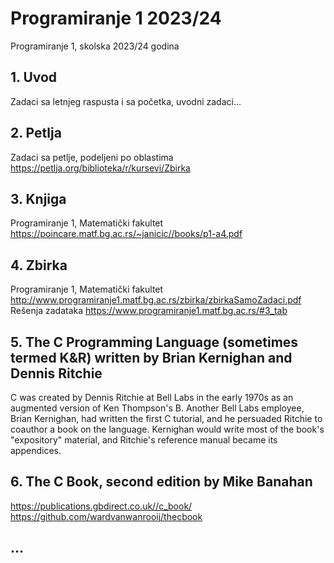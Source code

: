 # Programiranje 1 2023/24
Programiranje 1, skolska 2023/24 godina

## 1. Uvod
Zadaci sa letnjeg raspusta i sa početka, uvodni zadaci...

## 2. Petlja
Zadaci sa petlje, podeljeni po oblastima
https://petlja.org/biblioteka/r/kursevi/Zbirka

## 3. Knjiga
Programiranje 1, Matematički fakultet
https://poincare.matf.bg.ac.rs/~janicic//books/p1-a4.pdf

## 4. Zbirka
Programiranje 1, Matematički fakultet
http://www.programiranje1.matf.bg.ac.rs/zbirka/zbirkaSamoZadaci.pdf
Rešenja zadataka https://www.programiranje1.matf.bg.ac.rs/#3_tab

## 5. The C Programming Language (sometimes termed K&R) written by Brian Kernighan and Dennis Ritchie
C was created by Dennis Ritchie at Bell Labs in the early 1970s as an augmented version of Ken Thompson's B. 
Another Bell Labs employee, Brian Kernighan, had written the first C tutorial, and he persuaded Ritchie to coauthor a book on the language.
Kernighan would write most of the book's "expository" material, and Ritchie's reference manual became its appendices.

## 6. The C Book, second edition by Mike Banahan
https://publications.gbdirect.co.uk//c_book/                         
https://github.com/wardvanwanrooij/thecbook

## ...
